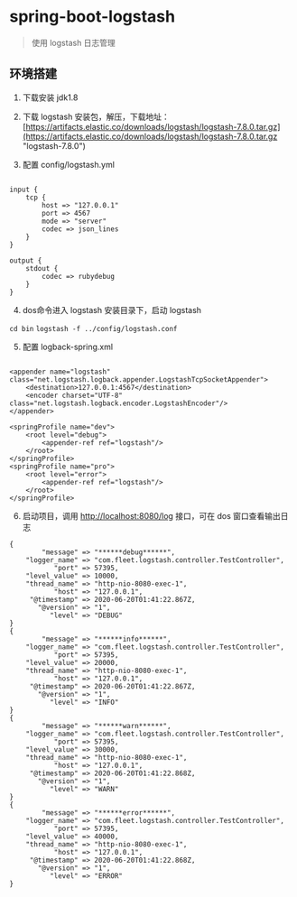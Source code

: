 # spring-boot-logstash

> 使用 logstash 日志管理

## 环境搭建

1. 下载安装 jdk1.8 

2. 下载 logstash 安装包，解压，下载地址： [https://artifacts.elastic.co/downloads/logstash/logstash-7.8.0.tar.gz](https://artifacts.elastic.co/downloads/logstash/logstash-7.8.0.tar.gz "logstash-7.8.0")

3. 配置 config/logstash.yml

```

input {
	tcp {
		host => "127.0.0.1"
		port => 4567
		mode => "server"
		codec => json_lines
	}
}

output {
    stdout {
		codec => rubydebug
	}
}

```

4. dos命令进入 logstash 安装目录下，启动 logstash 

`cd bin`
`logstash -f ../config/logstash.conf`

5. 配置 logback-spring.xml

```

<appender name="logstash" class="net.logstash.logback.appender.LogstashTcpSocketAppender">
    <destination>127.0.0.1:4567</destination>
    <encoder charset="UTF-8" class="net.logstash.logback.encoder.LogstashEncoder"/>
</appender>

<springProfile name="dev">
    <root level="debug">
        <appender-ref ref="logstash"/>
    </root>
</springProfile>
<springProfile name="pro">
    <root level="error">
        <appender-ref ref="logstash"/>
    </root>
</springProfile>

```

6. 启动项目，调用 [http://localhost:8080/log](http://localhost:8080/log) 接口，可在 dos 窗口查看输出日志

```
{
        "message" => "******debug******",
    "logger_name" => "com.fleet.logstash.controller.TestController",
           "port" => 57395,
    "level_value" => 10000,
    "thread_name" => "http-nio-8080-exec-1",
           "host" => "127.0.0.1",
     "@timestamp" => 2020-06-20T01:41:22.867Z,
       "@version" => "1",
          "level" => "DEBUG"
}
{
        "message" => "******info******",
    "logger_name" => "com.fleet.logstash.controller.TestController",
           "port" => 57395,
    "level_value" => 20000,
    "thread_name" => "http-nio-8080-exec-1",
           "host" => "127.0.0.1",
     "@timestamp" => 2020-06-20T01:41:22.867Z,
       "@version" => "1",
          "level" => "INFO"
}
{
        "message" => "******warn******",
    "logger_name" => "com.fleet.logstash.controller.TestController",
           "port" => 57395,
    "level_value" => 30000,
    "thread_name" => "http-nio-8080-exec-1",
           "host" => "127.0.0.1",
     "@timestamp" => 2020-06-20T01:41:22.868Z,
       "@version" => "1",
          "level" => "WARN"
}
{
        "message" => "******error******",
    "logger_name" => "com.fleet.logstash.controller.TestController",
           "port" => 57395,
    "level_value" => 40000,
    "thread_name" => "http-nio-8080-exec-1",
           "host" => "127.0.0.1",
     "@timestamp" => 2020-06-20T01:41:22.868Z,
       "@version" => "1",
          "level" => "ERROR"
}

```